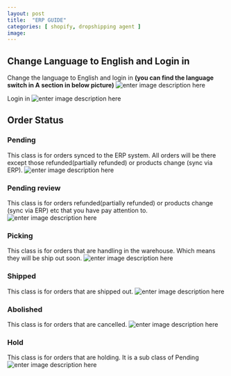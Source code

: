 ```yaml
---
layout: post
title:  "ERP GUIDE"
categories: [ shopify, dropshipping agent ]
image: 
---
```

##  Change Language to English and Login in
Change the language to English and login in
**(you can find the language switch in A section in below picture)**
![enter image description here](https://blog.nichepik.com/assets/images/erp_1.png)

Login in
![enter image description here](https://blog.nichepik.com/assets/images/erp_2.png)

## Order Status
### Pending
This class is for orders synced to the ERP system. All orders will be there except those refunded(partially refunded) or products change (sync via ERP).
![enter image description here](https://blog.nichepik.com/assets/images/ERP_3.png)

### Pending review
This class is for orders refunded(partially refunded) or products change (sync via ERP) etc that you have pay attention to.
![enter image description here](https://blog.nichepik.com/assets/images/erp_4.png)
### Picking
This class is for orders that are handling in the warehouse. Which means they will be ship out soon.
![enter image description here](https://blog.nichepik.com/assets/images/ERP_5.png)
### Shipped
This class is for orders that are shipped out.
![enter image description here](https://blog.nichepik.com/assets/images/erp_7.png)
### Abolished
This class is for orders that are cancelled.
![enter image description here](https://blog.nichepik.com/assets/images/ERP_6.png)
### Hold 
This class is for orders that are holding. It is a sub class of Pending
![enter image description here](https://blog.nichepik.com/assets/images/ERP_8.png)







<!--stackedit_data:
eyJoaXN0b3J5IjpbLTExNjUyMzQ3NzgsLTEwNjAzNTcwNDksOD
gxNDY3OTg4LDE3NzI4NjA2MTQsMTg2NzY2ODY5OSw1MDMyNzE5
NzEsLTczNDc1MzIzOCwyMDM0MDk0NTE4LC0xNzAxMjk5MjU1LC
0xNTQ3OTY4MTMwLC01MjM2NjY4NDQsMTgwNjY2ODAzOF19
-->